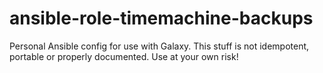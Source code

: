 # ansible-role-timemachine-backups

Personal Ansible config for use with Galaxy. This stuff is not idempotent, portable 
or properly documented. Use at your own risk!
